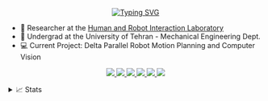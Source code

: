 <p align="center">
<a href="https://git.io/typing-svg"><img src="https://readme-typing-svg.demolab.com?font=Fira+Code&duration=1000&pause=1000&color=38C2FF&center=true&vCenter=true&random=false&width=435&lines=Arvin+Mohammadi;Robotics+Engineer+%26+Game+Developer" alt="Typing SVG" /></a>

- 🤖 Researcher at the [Human and Robot Interaction Laboratory](https://taarlab.com/)
- 📖 Undergrad at the University of Tehran - Mechanical Engineering Dept.
- 💻 Current Project: Delta Parallel Robot Motion Planning and Computer Vision

<p align="center">
<a href="mailto:arvin1844m@gmail.com">
  <img src="https://img.shields.io/badge/-Email-red?style=flat-square&logo=gmail&logoColor=white">
</a>
<a href="https://drive.google.com/file/d/1VekKPFqut3tCxhOsDL2RE2qjYVnmh6bp/view?usp=sharing">
  <img src="https://img.shields.io/badge/PDF-CV-red?style=flat-square&logo=adobe">
</a>
<a href="https://www.linkedin.com/in/arvin-mohammadi/">
  <img src="https://img.shields.io/badge/-Linkedin-blue?style=flat-square&logo=linkedin">
</a>
<a href='https://scholar.google.com/citations?hl=en&user=he-M2gUAAAAJ'>
    <img src='https://img.shields.io/badge/Scholar-100000?style=flat&logo=GoogleScholar&logoColor=white&&color=0181FF'>
</a>
<a href='https://medium.com/@arvin-mohammadi'>
    <img src='https://img.shields.io/badge/Medium-white?style=flat-square&logo=medium&logoColor=black'>
</a>
<a href='https://orcid.org/my-orcid?orcid=0000-0003-4533-463X'>
    <img src='https://img.shields.io/badge/orcid?style=flat-square&logo=medium&logoColor=black'>
</a>
  

<details>
  <summary>📈 Stats</summary>
  <br>
  My Github Stats

  ![](http://github-profile-summary-cards.vercel.app/api/cards/profile-details?username=arthasmenethil-a&theme=dracula)
  ![](http://github-profile-summary-cards.vercel.app/api/cards/repos-per-language?username=arthasmenethil-a&theme=dracula) 
  ![](http://github-profile-summary-cards.vercel.app/api/cards/most-commit-language?username=arthasmenethil-a&theme=dracula)

</details>
